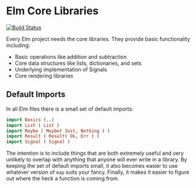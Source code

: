 # Elm Core Libraries

[![Build Status](https://travis-ci.org/elm-lang/core.png)](https://travis-ci.org/elm-lang/core)

Every Elm project needs the core libraries. They provide basic functionality including:

  * Basic operations like addition and subtraction
  * Core data structures like lists, dictionaries, and sets
  * Underlying implementation of Signals
  * Core rendering libraries

## Default Imports

In all Elm files there is a small set of default imports:

```haskell
import Basics (..)
import List ( List )
import Maybe ( Maybe( Just, Nothing ) )
import Result ( Result( Ok, Err ) )
import Signal ( Signal )
```

The intention is to include things that are both extremely useful and very
unlikely to overlap with anything that anyone will ever write in a library.
By keeping the set of default imports small, it also becomes easier to use
whatever version of `map` suits your fancy. Finally, it makes it easier to
figure out where the heck a function is coming from.
